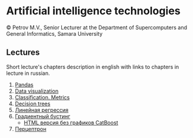 # Artificial intelligence technologies  

© Petrov M.V., Senior Lecturer at the Department of Supercomputers and General Informatics, Samara University

## Lectures

Short lecture's chapters description in english with links to chapters in lecture in russian.  

1. [Pandas](lectures/lecture_1/lecture_1_en.md)
2. [Data visualization](lectures/lecture_2/lecture_2_en.md)
3. [Classification. Metrics](lectures/lecture_3/lecture_3_en.md)
4. [Decision trees](lectures/lecture_4/lecture_4_en.md)
5. [Линейная регрессия](lectures/lecture_5/lecture_5.ipynb)
6. [Градиентный бустинг](lectures/lecture_6/lecture_6.ipynb)
   - [HTML версия без графиков CatBoost](lectures/lecture_6/lecture_6.html)
7. [Перцептрон](lectures/lecture_7/lecture_7.ipynb)